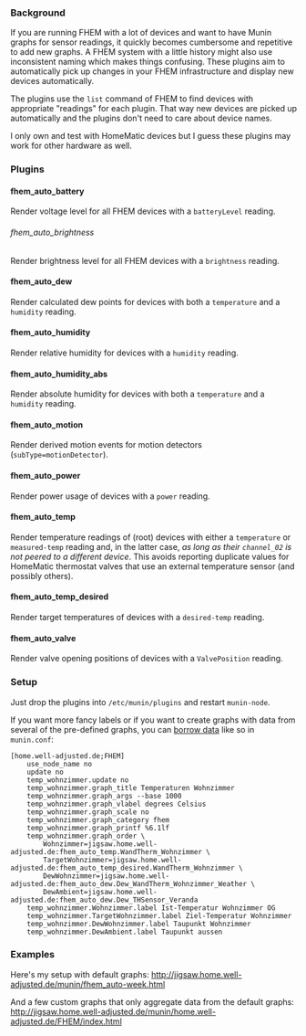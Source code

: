 ### Background

If you are running FHEM with a lot of devices and want to have Munin graphs for sensor readings, it quickly becomes cumbersome and repetitive to add new graphs. A FHEM system with a little history might also use inconsistent naming which makes things confusing. These plugins aim to automatically pick up changes in your FHEM infrastructure and display new devices automatically.

The plugins use the `list` command of FHEM to find devices with appropriate "readings" for each plugin. That way new devices are picked up automatically and the plugins don't need to care about device names.

I only own and test with HomeMatic devices but I guess these plugins may work for other hardware as well. 

### Plugins

#### fhem_auto_battery

Render voltage level for all FHEM devices with a `batteryLevel` reading.

###### fhem_auto_brightness

Render brightness level for all FHEM devices with a `brightness` reading.

#### fhem_auto_dew

Render calculated dew points for devices with both a `temperature` and a `humidity` reading.

#### fhem_auto_humidity

Render relative humidity for devices with a `humidity` reading.

#### fhem_auto_humidity_abs

Render absolute humidity for devices with both a `temperature` and a `humidity` reading.

#### fhem_auto_motion

Render derived motion events for motion detectors (`subType=motionDetector`). 

#### fhem_auto_power

Render power usage of devices with a `power` reading.

#### fhem_auto_temp

Render temperature readings of (root) devices with either a `temperature` or `measured-temp` reading and, in the latter case, *as long as their `channel_02` is not peered to a different device*. This avoids reporting duplicate values for HomeMatic thermostat valves that use an external temperature sensor (and possibly others).

#### fhem_auto_temp_desired

Render target temperatures of devices with a `desired-temp` reading.

#### fhem_auto_valve

Render valve opening positions of devices with a `ValvePosition` reading.

### Setup

Just drop the plugins into `/etc/munin/plugins` and restart `munin-node`.

If you want more fancy labels or if you want to create graphs with data from several of the pre-defined graphs, you can [borrow data](http://munin-monitoring.org/wiki/LoaningData) like so in `munin.conf`:

```
[home.well-adjusted.de;FHEM]
    use_node_name no
    update no
    temp_wohnzimmer.update no
    temp_wohnzimmer.graph_title Temperaturen Wohnzimmer
    temp_wohnzimmer.graph_args --base 1000
    temp_wohnzimmer.graph_vlabel degrees Celsius
    temp_wohnzimmer.graph_scale no
    temp_wohnzimmer.graph_category fhem
    temp_wohnzimmer.graph_printf %6.1lf
    temp_wohnzimmer.graph_order \
        Wohnzimmer=jigsaw.home.well-adjusted.de:fhem_auto_temp.WandTherm_Wohnzimmer \
        TargetWohnzimmer=jigsaw.home.well-adjusted.de:fhem_auto_temp_desired.WandTherm_Wohnzimmer \
        DewWohnzimmer=jigsaw.home.well-adjusted.de:fhem_auto_dew.Dew_WandTherm_Wohnzimmer_Weather \
        DewAmbient=jigsaw.home.well-adjusted.de:fhem_auto_dew.Dew_THSensor_Veranda
    temp_wohnzimmer.Wohnzimmer.label Ist-Temperatur Wohnzimmer OG
    temp_wohnzimmer.TargetWohnzimmer.label Ziel-Temperatur Wohnzimmer
    temp_wohnzimmer.DewWohnzimmer.label Taupunkt Wohnzimmer
    temp_wohnzimmer.DewAmbient.label Taupunkt aussen
```

### Examples

Here's my setup with default graphs:
http://jigsaw.home.well-adjusted.de/munin/fhem_auto-week.html

And a few custom graphs that only aggregate data from the default graphs:
http://jigsaw.home.well-adjusted.de/munin/home.well-adjusted.de/FHEM/index.html
